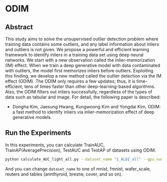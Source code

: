 # ODIM
## Abstract
This study aims to solve the unsupervised outlier detection problem where training data contains some outliers, and any label information about inliers and outliers is not given. 
We propose a powerful and efficient learning framework to identify inliers in a training data set using deep neural networks. 
We start with a new observation called the inlier-memorization (IM) effect. 
When we train a deep generative model with data contaminated with outliers, the model first memorizes inliers before outliers. 
Exploiting this finding, we develop a new method called the outlier detection via the IM effect (ODIM). 
The ODIM only requires a few updates; thus, it is time-efficient, tens of times faster than other deep-learning-based algorithms. 
Also, the ODIM filters out inliers successfully, regardless of the types of data such as tabular and image. 
For detail, the following paper is described:
* Dongha Kim, Jaesung Hwang, Kungwoong Kim and Yongdai Kim, ODIM: a fast method to identify inliers via inlier-memorization effect of deep generative models.

## Run the Experiments
In this experiments, you can calculate TrainAUC, TrainAP(AveragePrecision), TestAUC and TestAP of datasets using ODIM.
```bash
python calculate_AUC_light_all.py --dataset_name "1_ALOI_all" --gpu_num 0 
```
And you can change `dataset_name` to one of mnist, fmnist, wafer_scale, reuters and tables (annthyroid, brestw, cover, and so on).
